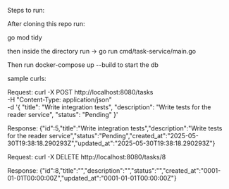 Steps to run:

After cloning this repo run:

go mod tidy

then inside the directory run -> go run cmd/task-service/main.go

Then run docker-compose up --build to start the db

sample curls:

Request:
curl -X POST http://localhost:8080/tasks \
  -H "Content-Type: application/json" \
  -d '{
    "title": "Write integration tests",
    "description": "Write tests for the reader service",
    "status": "Pending"
  }'

Response:
{"id":5,"title":"Write integration tests","description":"Write tests for the reader service","status":"Pending","created_at":"2025-05-30T19:38:18.290293Z","updated_at":"2025-05-30T19:38:18.290293Z"}

Request:
curl -X DELETE http://localhost:8080/tasks/8                     
 
Response: 
{"id":8,"title":"","description":"","status":"","created_at":"0001-01-01T00:00:00Z","updated_at":"0001-01-01T00:00:00Z"}

